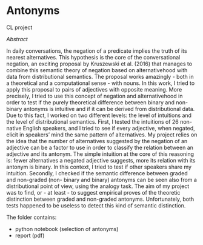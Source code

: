 # Antonyms
CL project


_Abstract_


In daily conversations, the negation of a predicate implies the truth of its nearest alternatives. This hypothesis is the core of the conversational negation, an exciting proposal by Kruszewski et al. (2016) that manages to combine this semantic theory of negation based on alternativehood with data from distributional semantics. The proposal works amazingly - both in a theoretical and a computational sense - with nouns.
In this work, I tried to apply this proposal to pairs of adjectives with opposite meaning. More precisely, I tried to use this concept of negation and alternativehood in order to test if the purely theoretical difference between binary and non-binary antonyms is intuitive and if it can be derived from distributional data. Due to this fact, I worked on two different levels: the level of intuitions and the level of distributional semantics.
First, I tested the intuitions of 26 non-native English speakers, and I tried to see if every adjective, when negated, elicit in speakers’ mind the same pattern of alternatives. My project relies on the idea that the number of alternatives suggested by the negation of an adjective can be a factor to use in order to classify the relation between an adjective and its antonym. The simple intuition at the core of this reasoning is: fewer alternatives a negated adjective suggests, more its relation with its antonym is binary. In this context, I tried to test if other speakers share my intuition.
Secondly, I checked if the semantic difference between graded and non-graded (non- binary and binary) antonyms can be seen also from a distributional point of view, using the analogy task.
The aim of my project was to find, or - at least - to suggest empirical proves of the theoretic distinction between graded and non-graded antonyms. Unfortunately, both tests happened to be useless to detect this kind of semantic distinction.

The folder contains: 
- python notebook (selection of antonyms)
- report (pdf)
